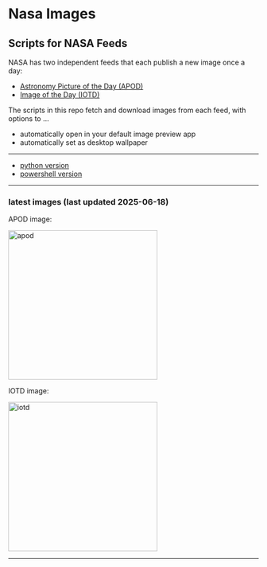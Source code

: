 # Nasa Images

## Scripts for NASA Feeds

NASA has two independent feeds that each publish a new image once a day:

- [Astronomy Picture of the Day (APOD)](https://apod.nasa.gov/apod/)
- [Image of the Day (IOTD)](https://www.nasa.gov/image-of-the-day/)

The scripts in this repo fetch and download images from each feed, with options to ...

- automatically open in your default image preview app
- automatically set as desktop wallpaper

---

- [python version](./python/README.md)
- [powershell version](./powershell/README.md)

---

### latest images (last updated 2025-06-18)

APOD image:

<a href="https://apod.nasa.gov/apod/image/2506/IssMoon_Holland_1063.jpg"><img alt="apod" src="https://apod.nasa.gov/apod/image/2506/IssMoon_Holland_1063.jpg" height="300" /></a>

IOTD image:

<a href="https://www.nasa.gov/wp-content/uploads/2025/06/jsc2024e034404orig.jpg"><img alt="iotd" src="https://www.nasa.gov/wp-content/uploads/2025/06/jsc2024e034404orig.jpg" height="300" /></a>

---
